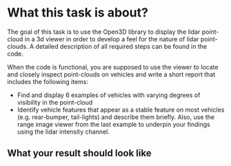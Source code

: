# What this task is about?

The goal of this task is to use the Open3D library to display the lidar point-cloud in a 3d viewer in order to develop a feel for the nature of lidar point-clouds. A detailed description of all required steps can be found in the code.

When the code is functional, you are supposed to use the viewer to locate and closely inspect point-clouds on vehicles and write a short report that includes the following items:

* Find and display 6 examples of vehicles with varying degrees of visibility in the point-cloud
* Identify vehicle features that appear as a stable feature on most vehicles (e.g. rear-bumper, tail-lights) and describe them briefly.
  Also, use the range image viewer from the last example to underpin your findings using the  lidar intensity channel.

## What your result should look like
